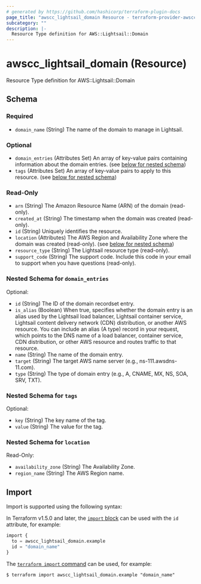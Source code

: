```yaml
---
# generated by https://github.com/hashicorp/terraform-plugin-docs
page_title: "awscc_lightsail_domain Resource - terraform-provider-awscc"
subcategory: ""
description: |-
  Resource Type definition for AWS::Lightsail::Domain
---
```


# awscc_lightsail_domain (Resource)

Resource Type definition for AWS::Lightsail::Domain



<!-- schema generated by tfplugindocs -->
## Schema

### Required

- `domain_name` (String) The name of the domain to manage in Lightsail.

### Optional

- `domain_entries` (Attributes Set) An array of key-value pairs containing information about the domain entries. (see [below for nested schema](#nestedatt--domain_entries))
- `tags` (Attributes Set) An array of key-value pairs to apply to this resource. (see [below for nested schema](#nestedatt--tags))

### Read-Only

- `arn` (String) The Amazon Resource Name (ARN) of the domain (read-only).
- `created_at` (String) The timestamp when the domain was created (read-only).
- `id` (String) Uniquely identifies the resource.
- `location` (Attributes) The AWS Region and Availability Zone where the domain was created (read-only). (see [below for nested schema](#nestedatt--location))
- `resource_type` (String) The Lightsail resource type (read-only).
- `support_code` (String) The support code. Include this code in your email to support when you have questions (read-only).

<a id="nestedatt--domain_entries"></a>
### Nested Schema for `domain_entries`

Optional:

- `id` (String) The ID of the domain recordset entry.
- `is_alias` (Boolean) When true, specifies whether the domain entry is an alias used by the Lightsail load balancer, Lightsail container service, Lightsail content delivery network (CDN) distribution, or another AWS resource. You can include an alias (A type) record in your request, which points to the DNS name of a load balancer, container service, CDN distribution, or other AWS resource and routes traffic to that resource.
- `name` (String) The name of the domain entry.
- `target` (String) The target AWS name server (e.g., ns-111.awsdns-11.com).
- `type` (String) The type of domain entry (e.g., A, CNAME, MX, NS, SOA, SRV, TXT).


<a id="nestedatt--tags"></a>
### Nested Schema for `tags`

Optional:

- `key` (String) The key name of the tag.
- `value` (String) The value for the tag.


<a id="nestedatt--location"></a>
### Nested Schema for `location`

Read-Only:

- `availability_zone` (String) The Availability Zone.
- `region_name` (String) The AWS Region name.

## Import

Import is supported using the following syntax:

In Terraform v1.5.0 and later, the [`import` block](https://developer.hashicorp.com/terraform/language/import) can be used with the `id` attribute, for example:

```terraform
import {
  to = awscc_lightsail_domain.example
  id = "domain_name"
}
```

The [`terraform import` command](https://developer.hashicorp.com/terraform/cli/commands/import) can be used, for example:

```shell
$ terraform import awscc_lightsail_domain.example "domain_name"
```
